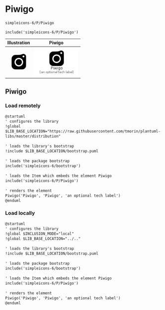 # Piwigo


```text
simpleicons-6/P/Piwigo
```

```text
include('simpleicons-6/P/Piwigo')
```



| Illustration | Piwigo |
| :---: | :---: |
| ![illustration for Illustration](../../simpleicons-6/P/Piwigo.png) | ![illustration for Piwigo](../../simpleicons-6/P/Piwigo.Local.png) |




## Piwigo

### Load remotely
```plantuml
@startuml
' configures the library
!global $LIB_BASE_LOCATION="https://raw.githubusercontent.com/tmorin/plantuml-libs/master/distribution"

' loads the library's bootstrap
!include $LIB_BASE_LOCATION/bootstrap.puml

' loads the package bootstrap
include('simpleicons-6/bootstrap')

' loads the Item which embeds the element Piwigo
include('simpleicons-6/P/Piwigo')

' renders the element
Piwigo('Piwigo', 'Piwigo', 'an optional tech label')
@enduml
```

### Load locally
```plantuml
@startuml
' configures the library
!global $INCLUSION_MODE="local"
!global $LIB_BASE_LOCATION="../.."

' loads the library's bootstrap
!include $LIB_BASE_LOCATION/bootstrap.puml

' loads the package bootstrap
include('simpleicons-6/bootstrap')

' loads the Item which embeds the element Piwigo
include('simpleicons-6/P/Piwigo')

' renders the element
Piwigo('Piwigo', 'Piwigo', 'an optional tech label')
@enduml
```

